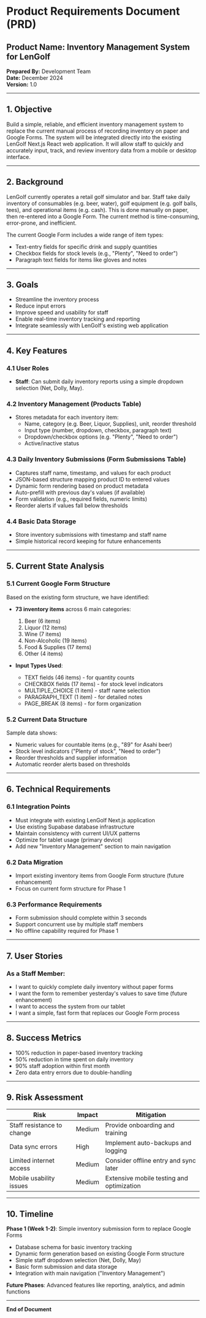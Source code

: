 # Product Requirements Document (PRD)

## Product Name: Inventory Management System for LenGolf

**Prepared By:** Development Team  
**Date:** December 2024  
**Version:** 1.0

---

## 1. Objective

Build a simple, reliable, and efficient inventory management system to replace the current manual process of recording inventory on paper and Google Forms. The system will be integrated directly into the existing LenGolf Next.js React web application. It will allow staff to quickly and accurately input, track, and review inventory data from a mobile or desktop interface.

---

## 2. Background

LenGolf currently operates a retail golf simulator and bar. Staff take daily inventory of consumables (e.g. beer, water), golf equipment (e.g. golf balls, tees), and operational items (e.g. cash). This is done manually on paper, then re-entered into a Google Form. The current method is time-consuming, error-prone, and inefficient.

The current Google Form includes a wide range of item types:

* Text-entry fields for specific drink and supply quantities
* Checkbox fields for stock levels (e.g., "Plenty", "Need to order")
* Paragraph text fields for items like gloves and notes

---

## 3. Goals

* Streamline the inventory process
* Reduce input errors
* Improve speed and usability for staff
* Enable real-time inventory tracking and reporting
* Integrate seamlessly with LenGolf's existing web application

---

## 4. Key Features

### 4.1 User Roles

* **Staff**: Can submit daily inventory reports using a simple dropdown selection (Net, Dolly, May).

### 4.2 Inventory Management (Products Table)

* Stores metadata for each inventory item:
  * Name, category (e.g. Beer, Liquor, Supplies), unit, reorder threshold
  * Input type (number, dropdown, checkbox, paragraph text)
  * Dropdown/checkbox options (e.g. "Plenty", "Need to order")
  * Active/inactive status

### 4.3 Daily Inventory Submissions (Form Submissions Table)

* Captures staff name, timestamp, and values for each product
* JSON-based structure mapping product ID to entered values
* Dynamic form rendering based on product metadata
* Auto-prefill with previous day's values (if available)
* Form validation (e.g., required fields, numeric limits)
* Reorder alerts if values fall below thresholds

### 4.4 Basic Data Storage

* Store inventory submissions with timestamp and staff name
* Simple historical record keeping for future enhancements

---

## 5. Current State Analysis

### 5.1 Current Google Form Structure

Based on the existing form structure, we have identified:

* **73 inventory items** across 6 main categories:
  1. Beer (6 items)
  2. Liquor (12 items)
  3. Wine (7 items)
  4. Non-Alcoholic (19 items)
  5. Food & Supplies (17 items)
  6. Other (4 items)

* **Input Types Used**:
  * TEXT fields (46 items) - for quantity counts
  * CHECKBOX fields (17 items) - for stock level indicators
  * MULTIPLE_CHOICE (1 item) - staff name selection
  * PARAGRAPH_TEXT (1 item) - for detailed notes
  * PAGE_BREAK (8 items) - for form organization

### 5.2 Current Data Structure

Sample data shows:
* Numeric values for countable items (e.g., "89" for Asahi beer)
* Stock level indicators ("Plenty of stock", "Need to order")
* Reorder thresholds and supplier information
* Automatic reorder alerts based on thresholds

---

## 6. Technical Requirements

### 6.1 Integration Points

* Must integrate with existing LenGolf Next.js application
* Use existing Supabase database infrastructure
* Maintain consistency with current UI/UX patterns
* Optimize for tablet usage (primary device)
* Add new "Inventory Management" section to main navigation

### 6.2 Data Migration

* Import existing inventory items from Google Form structure (future enhancement)
* Focus on current form structure for Phase 1

### 6.3 Performance Requirements

* Form submission should complete within 3 seconds
* Support concurrent use by multiple staff members
* No offline capability required for Phase 1

---

## 7. User Stories

### As a Staff Member:
* I want to quickly complete daily inventory without paper forms
* I want the form to remember yesterday's values to save time (future enhancement)
* I want to access the system from our tablet
* I want a simple, fast form that replaces our Google Form process

---

## 8. Success Metrics

* 100% reduction in paper-based inventory tracking
* 50% reduction in time spent on daily inventory
* 90% staff adoption within first month
* Zero data entry errors due to double-handling

---

## 9. Risk Assessment

| Risk | Impact | Mitigation |
|------|--------|------------|
| Staff resistance to change | Medium | Provide onboarding and training |
| Data sync errors | High | Implement auto-backups and logging |
| Limited internet access | Medium | Consider offline entry and sync later |
| Mobile usability issues | Medium | Extensive mobile testing and optimization |

---

## 10. Timeline

**Phase 1 (Week 1-2)**: Simple inventory submission form to replace Google Forms  
- Database schema for basic inventory tracking
- Dynamic form generation based on existing Google Form structure
- Simple staff dropdown selection (Net, Dolly, May)
- Basic form submission and data storage
- Integration with main navigation ("Inventory Management")

**Future Phases**: Advanced features like reporting, analytics, and admin functions

---

**End of Document** 